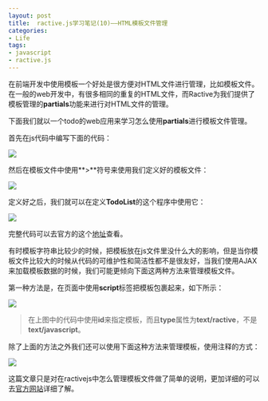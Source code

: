 ```yaml
---
layout: post
title: 	ractive.js学习笔记(10)——HTML模板文件管理
categories:
- Life
tags:
- javascript
- ractive.js
---
```


在前端开发中使用模板一个好处是很方便对HTML文件进行管理，比如模板文件。在一般的web开发中，有很多相同的重复的HTML文件，而Ractive为我们提供了模板管理的**partials**功能来进行对HTML文件的管理。

下面我们就以一个todo的web应用来学习怎么使用**partials**进行模板文件管理。

首先在js代码中编写下面的代码：

![](http://pic.yupoo.com/reicky_v/DyPpvJCL/Ow0QF.jpg)

然后在模板文件中使用**&gt;**符号来使用我们定义好的模板文件：

![](http://pic.yupoo.com/reicky_v/DyPrXSVS/uED6R.jpg)

定义好之后，我们就可以在定义**TodoList**的这个程序中使用它：

![](http://pic.yupoo.com/reicky_v/DyQ7yg1T/PwO9R.jpg)

完整代码可以去官方的这个[地址](http://learn.ractivejs.org/partials/1/)查看。

有时模板字符串比较少的时候，把模板放在js文件里没什么大的影响，但是当你模板文件比较大的时候从代码的可维护性和简洁性都不是很友好，当我们使用AJAX来加载模板数据的时候，我们可能更倾向下面这两种方法来管理模板文件。

第一种方法是，在页面中使用**script**标签把模板包裹起来，如下所示：

![](http://pic.yupoo.com/reicky_v/DyQhc1CI/s1Vdx.jpg)

> 在上图中的代码中使用**id**来指定模板，而且**type**属性为**text/ractive**，不是**text/javascript**。

除了上面的方法之外我们还可以使用下面这种方法来管理模板，使用注释的方式：

![](http://pic.yupoo.com/reicky_v/DyQoels4/sULua.jpg)

这篇文章只是对在ractivejs中怎么管理模板文件做了简单的说明，更加详细的可以去[官方网站](http://learn.ractivejs.org/partials/2/)详细了解。


